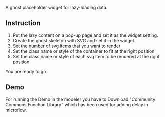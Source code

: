 A ghost placeholder widget for lazy-loading data.

## Instruction

1. Put the lazy content on a pop-up page and set it as the widget setting.
1. Create the ghost skeleton with SVG and set it in the widget.
1. Set the number of svg items that you want to render
1. Set the class name or style of the container to fit at the right position
1. Set the class name or style of each svg item to be rendered at the right position

You are ready to go

## Demo

For running the Demo in the modeler you have to Download "Community Commons Function Library" which has been used for adding delay in microflow.
